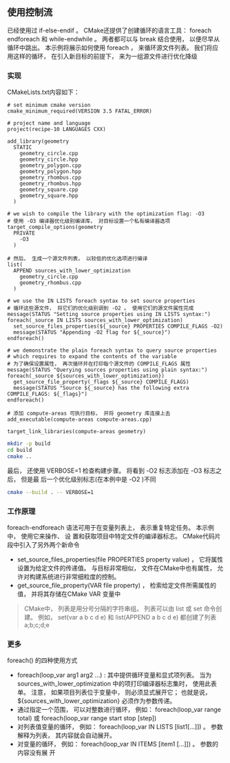 ## 使用控制流


已经使用过 if-else-endif 。 CMake还提供了创建循环的语言工具： foreach endforeach 和 while-endwhile 。 两者都可以与 break 结合使用， 以便尽早从循环中跳出。 本示例将展示如何使用 foreach ， 来循环源文件列表。 我们将应用这样的循环， 在引入新目标的前提下， 来为一组源文件进行优化降级


### 实现

CMakeLists.txt内容如下：

```text
# set minimum cmake version
cmake_minimum_required(VERSION 3.5 FATAL_ERROR)

# project name and language
project(recipe-10 LANGUAGES CXX)

add_library(geometry
  STATIC
    geometry_circle.cpp
    geometry_circle.hpp
    geometry_polygon.cpp
    geometry_polygon.hpp
    geometry_rhombus.cpp
    geometry_rhombus.hpp
    geometry_square.cpp
    geometry_square.hpp
  )

# we wish to compile the library with the optimization flag: -O3
# 使用 -O3 编译器优化级别编译库， 对目标设置一个私有编译器选项
target_compile_options(geometry
  PRIVATE
    -O3
  )

# 然后， 生成一个源文件列表， 以较低的优化选项进行编译
list(
  APPEND sources_with_lower_optimization
    geometry_circle.cpp
    geometry_rhombus.cpp
  )

# we use the IN LISTS foreach syntax to set source properties
# 循环这些源文件， 将它们的优化级别调到 -O2 。 使用它们的源文件属性完成
message(STATUS "Setting source properties using IN LISTS syntax:")
foreach(_source IN LISTS sources_with_lower_optimization)
  set_source_files_properties(${_source} PROPERTIES COMPILE_FLAGS -O2)
  message(STATUS "Appending -O2 flag for ${_source}")
endforeach()

# we demonstrate the plain foreach syntax to query source properties
# which requires to expand the contents of the variable
# 为了确保设置属性， 再次循环并在打印每个源文件的 COMPILE_FLAGS 属性
message(STATUS "Querying sources properties using plain syntax:")
foreach(_source ${sources_with_lower_optimization})
  get_source_file_property(_flags ${_source} COMPILE_FLAGS)
  message(STATUS "Source ${_source} has the following extra COMPILE_FLAGS: ${_flags}")
endforeach()

# 添加 compute-areas 可执行目标， 并将 geometry 库连接上去
add_executable(compute-areas compute-areas.cpp)

target_link_libraries(compute-areas geometry)

```

```sh
mkdir -p build
cd build
cmake ..
```

最后， 还使用 VERBOSE=1 检查构建步骤。 将看到 -O2 标志添加在 -O3 标志之后， 但是最
后一个优化级别标志(在本例中是 -O2 )不同
```sh
cmake --build . -- VERBOSE=1
```

### 工作原理
foreach-endforeach 语法可用于在变量列表上， 表示重复特定任务。 本示例中， 使用它来操作、 设
置和获取项目中特定文件的编译器标志。 CMake代码片段中引入了另外两个新命令

- set_source_files_properties(file PROPERTIES property value) ， 它将属性设置为给定文件的传递值。 与目标非常相似， 文件在CMake中也有属性， 允许对构建系统进行非常细粒度的控制。 
- get_source_file_property(VAR file property) ， 检索给定文件所需属性的值， 并将其存储在CMake VAR 变量中

> CMake中， 列表是用分号分隔的字符串组。 列表可以由 list 或 set 命令创建。 例如， set(var a b c d e) 和 list(APPEND a b c d e) 都创建了列表 a;b;c;d;e


### 更多
foreach() 的四种使用方式

- foreach(loop_var arg1 arg2 ...) : 其中提供循环变量和显式项列表。 当为 sources_with_lower_optimization 中的项打印编译器标志集时， 使用此表单。 注意， 如果项目列表位于变量中， 则必须显式展开它； 也就是说， ${sources_with_lower_optimization} 必须作为参数传递。
- 通过指定一个范围， 可以对整数进行循环， 例如： foreach(loop_var range total) 或 foreach(loop_var range start stop [step])
- 对列表值变量的循环， 例如： foreach(loop_var IN LISTS [list1[...]]) 。 参数解释为列表， 其内容就会自动展开。
- 对变量的循环， 例如： foreach(loop_var IN ITEMS [item1 [...]]) 。 参数的内容没有展
开

